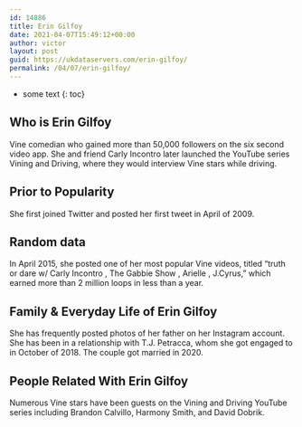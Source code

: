 ```yaml
---
id: 14886
title: Erin Gilfoy
date: 2021-04-07T15:49:12+00:00
author: victor
layout: post
guid: https://ukdataservers.com/erin-gilfoy/
permalink: /04/07/erin-gilfoy/
---
```


* some text
{: toc}


## Who is Erin Gilfoy



Vine comedian who gained more than 50,000 followers on the six second video app. She and friend Carly Incontro later launched the YouTube series Vining and Driving, where they would interview Vine stars while driving. 

                
                
                
## Prior to Popularity



She first joined Twitter and posted her first tweet in April of 2009. 

                
                
                
## Random data



In April 2015, she posted one of her most popular Vine videos, titled &#8220;truth or dare w/ Carly Incontro , The Gabbie Show , Arielle , J.Cyrus,&#8221; which earned more than 2 million loops in less than a year. 

                
                
                
## Family & Everyday Life of Erin Gilfoy



She has frequently posted photos of her father on her Instagram account. She has been in a relationship with T.J. Petracca, whom she got engaged to in October of 2018. The couple got married in 2020.

                
                
                
## People Related With Erin Gilfoy



Numerous Vine stars have been guests on the Vining and Driving YouTube series including Brandon Calvillo, Harmony Smith, and David Dobrik. 

                
              
            
          
          
          